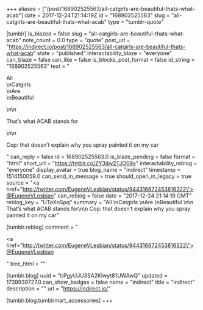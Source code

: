 +++
aliases = ["/post/168902525563/all-catgirls-are-beautiful-thats-what-acab"]
date = 2017-12-24T21:14:19Z
id = "168902525563"
slug = "all-catgirls-are-beautiful-thats-what-acab"
type = "tumblr-quote"

[tumblr]
is_blazed = false
slug = "all-catgirls-are-beautiful-thats-what-acab"
note_count = 0.0
type = "quote"
post_url = "https://indirect.io/post/168902525563/all-catgirls-are-beautiful-thats-what-acab"
state = "published"
interactability_blaze = "everyone"
can_blaze = false
can_like = false
is_blocks_post_format = false
id_string = "168902525563"
text = "<p>All<br/>\nCatgirls<br/>\nAre<br/>\nBeautiful </p>\n\n<p>That’s what ACAB stands for</p>\n\n<p>Cop: that doesn’t explain why you spray painted it on my car</p>"
can_reply = false
id = 168902525563.0
is_blaze_pending = false
format = "html"
short_url = "https://tmblr.co/ZY3jby2TJO09x"
interactability_reblog = "everyone"
display_avatar = true
blog_name = "indirect"
timestamp = 1514150059.0
can_send_in_message = true
should_open_in_legacy = true
source = "<a href=\"http://twitter.com/EugeneVLesbian/status/944316672453816322\">@EugeneVLesbian</a>"
can_reblog = false
date = "2017-12-24 21:14:19 GMT"
reblog_key = "UTaXnSpq"
summary = "All \nCatgirls \nAre \nBeautiful \n\n That’s what ACAB stands for\n\n Cop: that doesn’t explain why you spray painted it on my car"

[tumblr.reblog]
comment = "<p><a href=\"http://twitter.com/EugeneVLesbian/status/944316672453816322\">@EugeneVLesbian</a></p>"
tree_html = ""

[tumblr.blog]
uuid = "t:PgyUJU3SA2Klwyt81UWAwQ"
updated = 1739939727.0
can_show_badges = false
name = "indirect"
title = "indirect"
description = ""
url = "https://indirect.io/"

[tumblr.blog.tumblrmart_accessories]
+++
